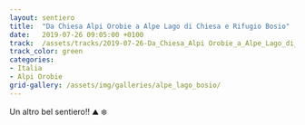 ```yaml
---
layout: sentiero
title:  "Da Chiesa Alpi Orobie a Alpe Lago di Chiesa e Rifugio Bosio"
date:   2019-07-26 09:05:00 +0100
track:  /assets/tracks/2019-07-26-Da_Chiesa_Alpi Orobie_a_Alpe_Lago_di_Chiesa_e_Rifugio_Bosio.gpx
track_color: green
categories:
- Italia
- Alpi Orobie
grid-gallery: /assets/img/galleries/alpe_lago_bosio/
---
```


Un altro bel sentiero!! :mountain: :snowflake: